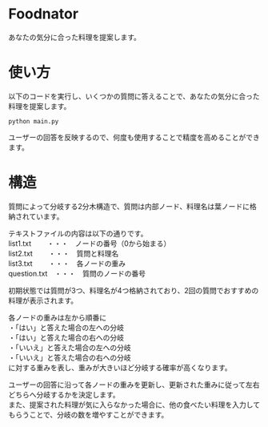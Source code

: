 # Foodnator
あなたの気分に合った料理を提案します。

# 使い方
 
以下のコードを実行し、いくつかの質問に答えることで、あなたの気分に合った料理を提案します。

```
python main.py
```

ユーザーの回答を反映するので、何度も使用することで精度を高めることができます。 
 
# 構造

質問によって分岐する2分木構造で、質問は内部ノード、料理名は葉ノードに格納されています。

テキストファイルの内容は以下の通りです。  
list1.txt　 　・・・　ノードの番号（0から始まる）  
list2.txt 　　・・・　質問と料理名  
list3.txt　 　・・・　各ノードの重み  
question.txt　・・・　質問のノードの番号  

初期状態では質問が3つ、料理名が4つ格納されており、2回の質問でおすすめの料理が表示されます。

各ノードの重みは左から順番に  
・「はい」と答えた場合の左への分岐  
・「はい」と答えた場合の右への分岐  
・「いいえ」と答えた場合の左への分岐  
・「いいえ」と答えた場合の右への分岐  
に対する重みを表し、重みが大きいほど分岐する確率が高くなります。

ユーザーの回答に沿って各ノードの重みを更新し、更新された重みに従って左右どちらへ分岐するかを決定します。  
また、提案された料理が気に入らなかった場合に、他の食べたい料理を入力してもらうことで、分岐の数を増やすことができます。

